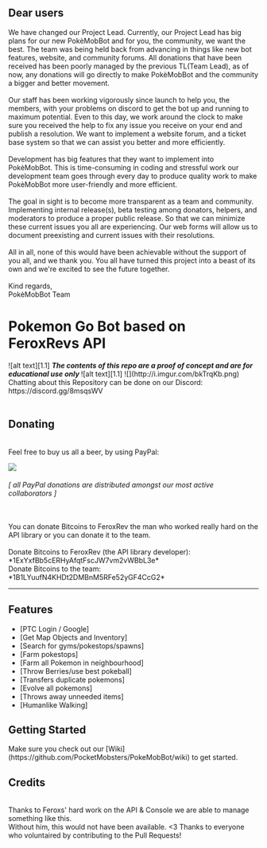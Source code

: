 <!-- define warning icon -->
[1.1]: http://i.imgur.com/M4fJ65n.png (ATTENTION)
[1.2]: http://i.imgur.com/NNcGs1n.png (BTC)
<!-- title -->
## Dear users
We have changed our Project Lead. Currently, our Project Lead has big plans for our new PokèMobBot and for you, the community, we want the best.  The team was being held back from advancing in things like new bot features, website, and community forums. All donations that have been received has been poorly managed by the previous TL(Team Lead), as of now, any donations will go directly to make PokèMobBot and the community a bigger and better movement.
<br /><br />
Our staff has been working vigorously since launch to help you, the members, with your problems on discord to get the bot up and running to maximum potential.  Even to this day, we work around the clock to make sure you received the help to fix any issue you receive on your end and publish a resolution. We want to implement a website forum, and a ticket base system so that we can assist you better and more efficiently.
<br /><br />
 Development has big features that they want to implement into PokèMobBot. This is time-consuming in coding and stressful work our development team goes through every day to produce quality work to make PokèMobBot more user-friendly and more efficient.
<br /><br />
The goal in sight is to become more transparent as a team and community. Implementing internal release(s), beta testing among donators, helpers, and moderators to produce a proper public release. So that we can minimize these current issues you all are experiencing. Our web forms will allow us to document preexisting and current issues with their resolutions.
<br /><br />
All in all, none of this would have been achievable without the support of you all, and we thank you. You all have turned this project into a beast of its own and we're excited to see the future together.
<br /><br />
Kind regards,<br />
PokèMobBot Team


<h1>Pokemon Go Bot based on FeroxRevs API</h1>
<!-- disclaimer -->
![alt text][1.1] <strong><em> The contents of this repo are a proof of concept and are for educational use only </em></strong> ![alt text][1.1]
![](http://i.imgur.com/bkTrqKb.png)
<br>
Chatting about this Repository can be done on our Discord: https://discord.gg/8msqsWV <br/>
<br>
<h2><a name="donating">Donating</a></h2>
<br>
<a name="paypal">Feel free to buy us all a beer, by using PayPal:</a>

[![](https://camo.githubusercontent.com/bce14c8e2e39ba0464551b34602b4c60c182526b/68747470733a2f2f7777772e70617970616c6f626a656374732e636f6d2f656e5f55532f692f62746e2f62746e5f646f6e6174655f4c472e676966)](https://www.paypal.com/cgi-bin/webscr?cmd=_s-xclick&hosted_button_id=8JTWE86JC7UT6)<br/>

<h6><em>[ all PayPal donations are distributed amongst our most active collaborators ]</em></h6><br/>
You can donate Bitcoins to FeroxRev the man who worked really hard on the API library or you can donate it to the team.<br/><br/>
<a name="btc">Donate Bitcoins to FeroxRev (the API library developer): *1ExYxfBb5cERHyAfqtFscJW7vm2vWBbL3e*</a><br/>
<a name="btc">Donate Bitcoins to the team: *1B1LYuufN4KHDt2DMBnM5RFe52yGF4CcG2*</a><br/>



<hr/>

<h2><a name="features">Features</a></h2>

 - [PTC Login / Google]
 - [Get Map Objects and Inventory]
 - [Search for gyms/pokestops/spawns]
 - [Farm pokestops]
 - [Farm all Pokemon in neighbourhood]
 - [Throw Berries/use best pokeball]
 - [Transfers duplicate pokemons]
 - [Evolve all pokemons]
 - [Throws away unneeded items]
 - [Humanlike Walking]

<h2><a name="getting-started">Getting Started</a></h2>
Make sure you check out our [Wiki](https://github.com/PocketMobsters/PokeMobBot/wiki) to get started.
<br/>
<h2><a name="credits">Credits</a></h2><br/>
Thanks to Feroxs' hard work on the API & Console we are able to manage something like this.<br/>
Without him, this would not have been available. <3
Thanks to everyone who voluntaired by contributing to the Pull Requests!
